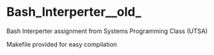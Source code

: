 # Bash_Interperter__old_
Bash Interperter assignment from Systems Programming Class (UTSA)

Makefile provided for easy compilation
